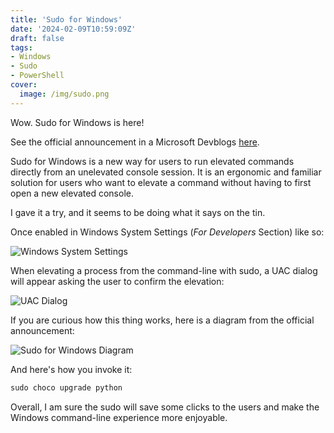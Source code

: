 ```yaml
---
title: 'Sudo for Windows'
date: '2024-02-09T10:59:09Z'
draft: false
tags:
- Windows
- Sudo
- PowerShell
cover:
  image: /img/sudo.png
---
```


Wow. Sudo for Windows is here! 

See the official announcement in a Microsoft Devblogs [here](https://devblogs.microsoft.com/commandline/introducing-sudo-for-windows/).

Sudo for Windows is a new way for users to run elevated commands directly from an unelevated console session. It is an ergonomic and familiar solution for users who want to elevate a command without having to first open a new elevated console.

I gave it a try, and it seems to be doing what it says on the tin.

Once enabled in Windows System Settings (_For Developers_ Section) like so:

![Windows System Settings](/img/for-developers-settings1.png)

When elevating a process from the command-line with sudo, a UAC dialog will appear asking the user to confirm the elevation:

![UAC Dialog](/img/uac-dialog.png)

If you are curious how this thing works, here is a diagram from the official announcement:

![Sudo for Windows Diagram](/img/sudo-diagram.png)

And here's how you invoke it:

```powershell
sudo choco upgrade python
```

Overall, I am sure the sudo will save some clicks to the users and make the Windows command-line experience more enjoyable.
